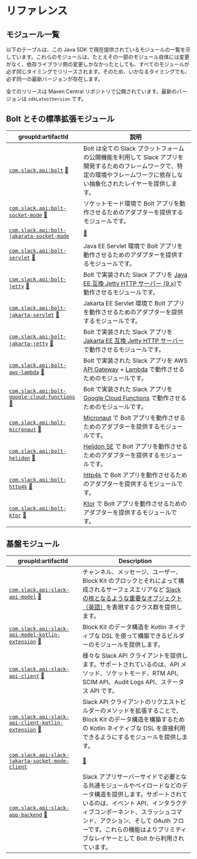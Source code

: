 # リファレンス

## <!--Modules--> モジュール一覧

以下のテーブルは、この Java SDK で現在提供されているモジュールの一覧を示しています。これらのモジュールは、たとえその一部のモジュール自体には変更がなく、依存ライブラリ側の変更しかなかったとしても、すべてのモジュールが必ず同じタイミングでリリースされます。そのため、いかなるタイミングでも、必ず同一の最新バージョンが存在します。

全てのリリースは Maven Central リポジトリで公開されています。最新のバージョンは `sdkLatestVersion` です。

## Bolt とその標準拡張モジュール

|groupId:artifactId| <!--Description-->説明                                                                                                                 |
|---|--------------------------------------------------------------------------------------------------------------------------------------|
|[`com.slack.api:bolt`](https://search.maven.org/search?q=g:com.slack.api%20AND%20a:bolt) [📖](https://oss.sonatype.org/service/local/repositories/releases/archive/com/slack/api/bolt/sdkLatestVersion/bolt-sdkLatestVersion-javadoc.jar/!/index.html#package)| Bolt は全ての Slack プラットフォームの公開機能を利用して Slack アプリを開発するためのフレームワークで、特定の環境やフレームワークに依存しない抽象化されたレイヤーを提供します。                                    |
|[`com.slack.api:bolt-socket-mode`](https://search.maven.org/search?q=g:com.slack.api%20AND%20a:bolt-socket-mode) [📖](https://oss.sonatype.org/service/local/repositories/releases/archive/com/slack/api/bolt-socket-mode/sdkLatestVersion/bolt-socket-mode-sdkLatestVersion-javadoc.jar/!/index.html#package)| ソケットモード環境で Bolt アプリを動作させるためのアダプターを提供するモジュールです。                                                                                       |
| [`com.slack.api:bolt-jakarata-socket-mode`](https://search.maven.org/search?q=g:com.slack.api%20AND%20a:bolt-jakarta-socket-mode)      | [📖](https://oss.sonatype.org/service/local/repositories/releases/archive/com/slack/api/bolt-jakarta-socket-mode/sdkLatestVersion/bolt-jakarta-socket-mode-sdkLatestVersion-javadoc.jar/!/index.html#package) | ソケットモード環境で Bolt アプリを動作させるためのアダプターを提供するモジュールです。                                            |
|[`com.slack.api:bolt-servlet`](https://search.maven.org/search?q=g:com.slack.api%20AND%20a:bolt-servlet) [📖](https://oss.sonatype.org/service/local/repositories/releases/archive/com/slack/api/bolt-servlet/sdkLatestVersion/bolt-servlet-sdkLatestVersion-javadoc.jar/!/index.html#package)| Java EE Servlet 環境で Bolt アプリを動作させるためのアダプターを提供するモジュールです。                                                                              |
|[`com.slack.api:bolt-jetty`](https://search.maven.org/search?q=g:com.slack.api%20AND%20a:bolt-jetty) [📖](https://oss.sonatype.org/service/local/repositories/releases/archive/com/slack/api/bolt-jetty/sdkLatestVersion/bolt-jetty-sdkLatestVersion-javadoc.jar/!/index.html#package)| Bolt で実装された Slack アプリを [Java EE 互換 Jetty HTTP サーバー (9.x)](https://www.eclipse.org/jetty/)で動作させるモジュールです。                              |
|[`com.slack.api:bolt-jakarta-servlet`](https://search.maven.org/search?q=g:com.slack.api%20AND%20a:bolt-jakarta-servlet) [📖](https://oss.sonatype.org/service/local/repositories/releases/archive/com/slack/api/bolt-jakarta-servlet/sdkLatestVersion/bolt-jakarta-servlet-sdkLatestVersion-javadoc.jar/!/index.html#package)| Jakarta EE Servlet 環境で Bolt アプリを動作させるためのアダプターを提供するモジュールです。                                                                           |
|[`com.slack.api:bolt-jakarta-jetty`](https://search.maven.org/search?q=g:com.slack.api%20AND%20a:bolt-jakarta-jetty) [📖](https://oss.sonatype.org/service/local/repositories/releases/archive/com/slack/api/bolt-jakarta-jetty/sdkLatestVersion/bolt-jakarta-jetty-sdkLatestVersion-javadoc.jar/!/index.html#package)| Bolt で実装された Slack アプリを [Jakarta EE 互換 Jetty HTTP サーバー](https://www.eclipse.org/jetty/)で動作させるモジュールです。                                 |
|[`com.slack.api:bolt-aws-lambda`](https://search.maven.org/search?q=g:com.slack.api%20AND%20a:bolt-aws-lambda) [📖](https://oss.sonatype.org/service/local/repositories/releases/archive/com/slack/api/bolt-aws-lambda/sdkLatestVersion/bolt-aws-lambda-sdkLatestVersion-javadoc.jar/!/index.html#package)| Bolt で実装された Slack アプリを AWS [API Gateway](https://aws.amazon.com/api-gateway/) + [Lambda](https://aws.amazon.com/lambda/) で動作させるためのモジュールです。 |
|[`com.slack.api:bolt-google-cloud-functions`](https://search.maven.org/search?q=g:com.slack.api%20AND%20a:bolt-google-cloud-functions) [📖](https://oss.sonatype.org/service/local/repositories/releases/archive/com/slack/api/bolt-google-cloud-functions/sdkLatestVersion/bolt-google-cloud-functions-sdkLatestVersion-javadoc.jar/!/index.html#package)| Bolt で実装された Slack アプリを [Google Cloud Functions](https://cloud.google.com/functions) で動作させるためのモジュールです。                                |
|[`com.slack.api:bolt-micronaut`](https://search.maven.org/search?q=g:com.slack.api%20AND%20a:bolt-micronaut) [📖](https://oss.sonatype.org/service/local/repositories/releases/archive/com/slack/api/bolt-micronaut/sdkLatestVersion/bolt-micronaut-sdkLatestVersion-javadoc.jar/!/index.html#package)| [Micronaut](https://micronaut.io/) で Bolt アプリを動作させるためのアダプターを提供するモジュールです。                                                             |
|[`com.slack.api:bolt-helidon`](https://search.maven.org/search?q=g:com.slack.api%20AND%20a:bolt-helidon) [📖](https://oss.sonatype.org/service/local/repositories/releases/archive/com/slack/api/bolt-helidon/sdkLatestVersion/bolt-helidon-sdkLatestVersion-javadoc.jar/!/index.html#package)| [Helidon SE](https://helidon.io/docs/latest/) で Bolt アプリを動作させるためのアダプターを提供するモジュールです。                                                  |
|[`com.slack.api:bolt-http4k`](https://search.maven.org/search?q=g:com.slack.api%20AND%20a:bolt-http4k) [📖](https://oss.sonatype.org/service/local/repositories/releases/archive/com/slack/api/bolt-http4k/sdkLatestVersion/bolt-http4k-sdkLatestVersion-javadoc.jar/!/index.html#package)| [http4k](https://http4k.org/) で Bolt アプリを動作させるためのアダプターを提供するモジュールです。                                                                  |
|[`com.slack.api:bolt-ktor`](https://search.maven.org/search?q=g:com.slack.api%20AND%20a:bolt-ktor) [📖](https://oss.sonatype.org/service/local/repositories/releases/archive/com/slack/api/bolt-ktor/sdkLatestVersion/bolt-ktor-sdkLatestVersion-javadoc.jar/!/index.html#package)| [Ktor](https://ktor.io/) で Bolt アプリを動作させるためのアダプターを提供するモジュールです。                                                                       |

## 基盤モジュール

| groupId:artifactId                                                                                                                                                                                                                                                                                                                                                                 |Description|
|------------------------------------------------------------------------------------------------------------------------------------------------------------------------------------------------------------------------------------------------------------------------------------------------------------------------------------------------------------------------------------|---|
| [`com.slack.api:slack-api-model`](https://search.maven.org/search?q=g:com.slack.api%20AND%20a:slack-api-model) [📖](https://oss.sonatype.org/service/local/repositories/releases/archive/com/slack/api/slack-api-model/sdkLatestVersion/slack-api-model-sdkLatestVersion-javadoc.jar/!/index.html#package)                                                                         |チャンネル、メッセージ、ユーザー、Block Kit のブロックとそれによって構成されるサーフェスエリアなど [Slack の核となるような重要なオブジェクト（英語）](https://api.slack.com/types)を表現するクラス群を提供します。|
| [`com.slack.api:slack-api-model-kotlin-extension`](https://search.maven.org/search?q=g:com.slack.api%20AND%20a:slack-api-model-kotlin-extension) [📖](https://oss.sonatype.org/service/local/repositories/releases/archive/com/slack/api/slack-api-model-kotlin-extension/sdkLatestVersion/slack-api-model-kotlin-extension-sdkLatestVersion-javadoc.jar/!/index.html#package)     |Block Kit のデータ構造を Kotlin ネイティブな DSL を使って構築できるビルダーのモジュールを提供します。|
| [`com.slack.api:slack-api-client`](https://search.maven.org/search?q=g:com.slack.api%20AND%20a:slack-api-client) [📖](https://oss.sonatype.org/service/local/repositories/releases/archive/com/slack/api/slack-api-client/sdkLatestVersion/slack-api-client-sdkLatestVersion-javadoc.jar/!/index.html#package)                                                                     |様々な Slack API クライアントを提供します。サポートされているのは、API メソッド、ソケットモード、RTM API、SCIM API、Audit Logs API、ステータス API です。|
| [`com.slack.api:slack-api-client-kotlin-extension`](https://search.maven.org/search?q=g:com.slack.api%20AND%20a:slack-api-client-kotlin-extension) [📖](https://oss.sonatype.org/service/local/repositories/releases/archive/com/slack/api/slack-api-client-kotlin-extension/sdkLatestVersion/slack-api-client-kotlin-extension-sdkLatestVersion-javadoc.jar/!/index.html#package) |Slack API クライアントのリクエストビルダーのメソッドを拡張することで、Block Kit のデータ構造を構築するための Kotlin ネイティブな DSL を直接利用できるようにするモジュールを提供します。|
| [`com.slack.api:slack-jakarta-socket-mode-client`](https://search.maven.org/search?q=g:com.slack.api%20AND%20a:slack-jakarta-socket-mode-client)                                                                                                                                                                                                                                   | [📖](https://oss.sonatype.org/service/local/repositories/releases/archive/com/slack/api/slack-jakarta-socket-mode-client/sdkLatestVersion/slack-jakarta-socket-mode-client-sdkLatestVersion-javadoc.jar/!/index.html)| Jakarta EE 互換のソケットモードクライアントを提供します。|
| [`com.slack.api:slack-app-backend`](https://search.maven.org/search?q=g:com.slack.api%20AND%20a:slack-app-backend) [📖](https://oss.sonatype.org/service/local/repositories/releases/archive/com/slack/api/slack-app-backend/sdkLatestVersion/slack-app-backend-sdkLatestVersion-javadoc.jar/!/index.html#package)                                                                 |Slack アプリサーバーサイドで必要となる共通モジュールやペイロードなどのデータ構造を提供します。サポートされているのは、イベント API、インタラクティブコンポーネント、スラッシュコマンド、アクション、そして OAuth フローです。これらの機能はよりプリミティブなレイヤーとして Bolt から利用されています。|